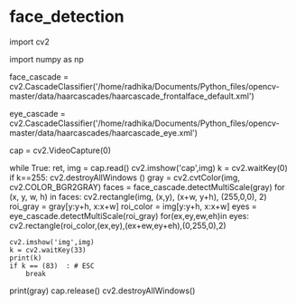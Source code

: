 # face_detection
import cv2

import numpy as np

face_cascade = cv2.CascadeClassifier('/home/radhika/Documents/Python_files/opencv-master/data/haarcascades/haarcascade_frontalface_default.xml')

eye_cascade = cv2.CascadeClassifier('/home/radhika/Documents/Python_files/opencv-master/data/haarcascades/haarcascade_eye.xml')

cap = cv2.VideoCapture(0)

while True:
    ret, img = cap.read()
    cv2.imshow('cap',img)
    k = cv2.waitKey(0)
    if k==255:
       cv2.destroyAllWindows ()
    gray = cv2.cvtColor(img, cv2.COLOR_BGR2GRAY)
    faces = face_cascade.detectMultiScale(gray)
    for (x, y, w, h) in faces:
        cv2.rectangle(img, (x,y), (x+w, y+h), (255,0,0), 2)
        roi_gray = gray[y:y+h, x:x+w]
        roi_color = img[y:y+h, x:x+w]
        eyes = eye_cascade.detectMultiScale(roi_gray)
        for(ex,ey,ew,eh)in eyes:
            cv2.rectangle(roi_color,(ex,ey),(ex+ew,ey+eh),(0,255,0),2)


    cv2.imshow('img',img)
    k = cv2.waitKey(33)
    print(k)
    if k == (83)  : # ESC
        break
print(gray)
cap.release()
cv2.destroyAllWindows()
